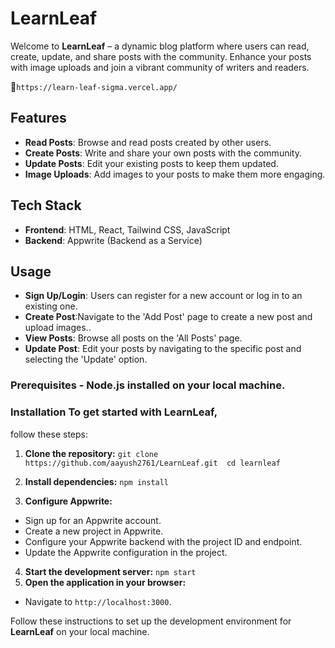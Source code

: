 # LearnLeaf
Welcome to **LearnLeaf** – a dynamic blog platform where users can read, create, update, and share posts with the community. Enhance your posts with image uploads and join a vibrant community of writers and readers.

🔗```https://learn-leaf-sigma.vercel.app/```

 ## Features 
  -  **Read Posts**: Browse and read posts created by other users. 
  -  **Create Posts**: Write and share your own posts with the community. 
  -  **Update Posts**: Edit your existing posts to keep them updated.
  -  **Image Uploads**: Add images to your posts to make them more engaging. 
  
  ## Tech Stack 
  - **Frontend**: HTML, React, Tailwind CSS, JavaScript 
  - **Backend**: Appwrite (Backend as a Service) 
  
  ## Usage 
  - **Sign Up/Login**: Users can register for a new account or log in to an existing one. 
  - **Create Post**:Navigate to the 'Add Post' page to create a new post and upload images.. 
  - **View Posts**:  Browse all posts on the 'All Posts' page. 
  - **Update Post**: Edit your posts by navigating to the specific post and selecting the 'Update' option. 
  
  ### Prerequisites - Node.js installed on your local machine. 
  
  ### Installation To get started with **LearnLeaf**, 
  follow these steps:
  
  1. **Clone the repository:** ``` git clone https://github.com/aayush2761/LearnLeaf.git 
  cd learnleaf ``` 
 
  2. **Install dependencies:**
  ``` npm install ```

  3. **Configure Appwrite:** 
  - Sign up for an Appwrite account. 
  - Create a new project in Appwrite. 
  - Configure your Appwrite backend with the project ID and endpoint. 
  - Update the Appwrite configuration in the project.
    
  4. **Start the development server:** ```npm start ``` 
  5. **Open the application in your browser:** 
  - Navigate to `http://localhost:3000`. 
  
  Follow these instructions to set up the development environment for **LearnLeaf** on your local machine.
